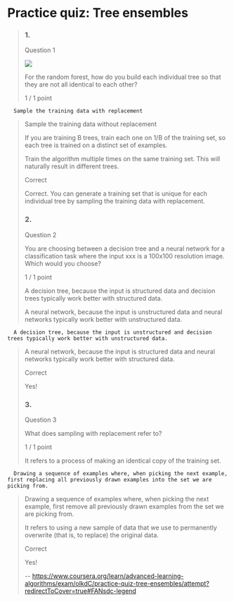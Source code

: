 # Practice quiz: Tree ensembles
> ### 1.
> 
> Question 1
> 
> ![](https://d3c33hcgiwev3.cloudfront.net/imageAssetProxy.v1/178705ec-6d16-47e3-9bdd-b8d5fb8e8e98image3.png?expiry=1658966400000&hmac=duA0kG9E7ZIiym0vS42a86T0lPgcLtcTbSjzFiw-P_w)
> 
> For the random forest, how do you build each individual tree so that they are not all identical to each other?
> 
> 1 / 1 point
> 

      Sample the training data with replacement 
> 
>  Sample the training data without replacement 
> 
>  If you are training B trees, train each one on 1/B of the training set, so each tree is trained on a distinct set of examples. 
> 
>  Train the algorithm multiple times on the same training set. This will naturally result in different trees. 
> 
> Correct
> 
> Correct. You can generate a training set that is unique for each individual tree by sampling the training data with replacement.
> 
> ### 2.
> 
> Question 2
> 
> You are choosing between a decision tree and a neural network for a classification task where the input xxx is a 100x100 resolution image. Which would you choose?
> 
> 1 / 1 point
> 
>  A decision tree, because the input is structured data and decision trees typically work better with structured data. 
> 
>  A neural network, because the input is unstructured data and neural networks typically work better with unstructured data. 
> 

      A decision tree, because the input is unstructured and decision trees typically work better with unstructured data. 
> 
>  A neural network, because the input is structured data and neural networks typically work better with structured data. 
> 
> Correct
> 
> Yes!
> 
> ### 3.
> 
> Question 3
> 
> What does sampling with replacement refer to?
> 
> 1 / 1 point
> 
>  It refers to a process of making an identical copy of the training set. 
> 

      Drawing a sequence of examples where, when picking the next example, first replacing all previously drawn examples into the set we are picking from. 
> 
>  Drawing a sequence of examples where, when picking the next example, first remove all previously drawn examples from the set we are picking from. 
> 
>  It refers to using a new sample of data that we use to permanently overwrite (that is, to replace) the original data. 
> 
> Correct
> 
> Yes!
>
> -- https://www.coursera.org/learn/advanced-learning-algorithms/exam/olkdC/practice-quiz-tree-ensembles/attempt?redirectToCover=true#FANsdc-legend
